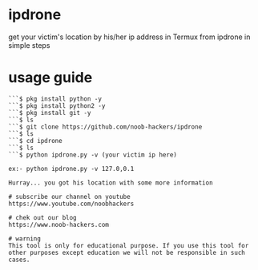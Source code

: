 # ipdrone
get your victim's location by his/her ip address in Termux from ipdrone
in simple steps 

# usage guide

```$ apt-get upgrade -y
```$ pkg install python -y 
```$ pkg install python2 -y
```$ pkg install git -y
```$ ls
```$ git clone https://github.com/noob-hackers/ipdrone
```$ ls
```$ cd ipdrone   
```$ ls
```$ python ipdrone.py -v (your victim ip here)

ex:- python ipdrone.py -v 127.0,0.1

Hurray... you got his location with some more information

# subscribe our channel on youtube
https://www.youtube.com/noobhackers

# chek out our blog 
https://www.noob-hackers.com

# warning
This tool is only for educational purpose. If you use this tool for other purposes except education we will not be responsible in such cases.
